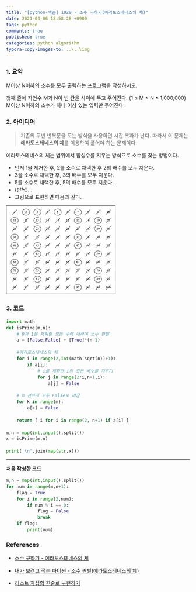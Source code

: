 ```yaml
---
title: "[python-백준] 1929 - 소수 구하기(에라토스테네스의 체)"
date: 2021-04-06 18:58:28 +0900
tags: python
comments: true
published: true
categories: python algorithm
typora-copy-images-to: ..\..\img
---
```


### 1. 요약

M이상 N이하의 소수를 모두 출력하는 프로그램을 작성하시오.

첫째 줄에 자연수 M과 N이 빈 칸을 사이에 두고 주어진다.  (1 ≤ M ≤ N ≤ 1,000,000) M이상 N이하의 소수가 하나 이상 있는 입력만 주어진다.



### 2. 아이디어

> 기존의 두번 반복문을 도는 방식을 사용하면 시간 초과가 난다. 따라서 이 문제는 **에라토스테네스의 체**를 이용하여 풀어야 하는 문제이다.

에라토스테네스의 체는 범위에서 합성수를 지우는 방식으로 소수를 찾는 방법이다.

- 먼저 1을 제거한 후, 2를 소수로 채택한 후 2의 배수를 모두 지운다. 
- 3을 소수로 채택한 후, 3의 배수를 모두 지운다.
- 5를 소수로 채택한 후, 5의 배수를 모두 지운다. 
- (반복)...
- 그림으로 표현하면 다음과 같다.

![image-20210406071623230](/img/image-20210406071623230.png)



### 3. 코드

```python
import math
def isPrime(m,n):
    # 0과 1을 제외한 모든 수에 대하여 소수 판별
    a = [False,False] + [True]*(n-1)
    
    #에라토스테네스의 체
    for i in range(2,int(math.sqrt(n))+1):
        if a[i]:
            # i를 제외한 i의 모든 배수를 지우기
            for j in range(2*i,n+1,i):
                a[j] = False
    
    # m 전까지 모두 False로 바꿈
    for k in range(m):
        a[k] = False
        
    return [ i for i in range(2, n+1) if a[i] ]

m,n = map(int,input().split())
x = isPrime(m,n)

print('\n'.join(map(str,x)))
```



---



**처음 작성한 코드**

```python
m,n = map(int,input().split())
for num in range(m,n+1):
    flag = True
    for i in range(2,num):
        if num % i == 0:
            flag = False
            break
    if flag:
        print(num)
```



### References

- [소수 구하기 - 에라토스테네스의 체](https://wikidocs.net/21638)

- [내가 보려고 적는 파이썬 - 소수 판별(에라토스테네스의 체)](https://velog.io/@koyo/python-is-prime-number)

- [리스트 차집합 한줄로 구현하기](https://velog.io/@koyo/python-is-prime-number)